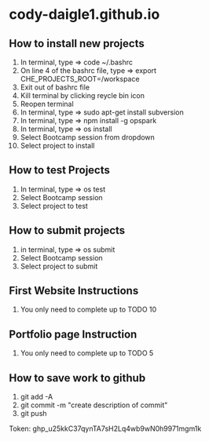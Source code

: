 # cody-daigle1.github.io

## How to install new projects
1) In terminal, type => code ~/.bashrc
2) On line 4 of the bashrc file, type => export CHE_PROJECTS_ROOT=/workspace
3) Exit out of bashrc file
4) Kill terminal by clicking reycle bin icon
5) Reopen terminal
6) In terminal, type => sudo apt-get install subversion
7) In terminal, type => npm install -g opspark
8) In terminal, type => os install
9) Select Bootcamp session from dropdown
10) Select project to install

## How to test Projects
1) In terminal, type => os test
2) Select Bootcamp session
3) Select project to test

## How to submit projects
1) in terminal, type => os submit
2) Select Bootcamp session
3) Select project to submit


## First Website Instructions
1) You only need to complete up to TODO 10

## Portfolio page Instruction 
1) You only need to complete up to TODO 5

## How to save work to github
1) git add -A
2) git commit -m "create description of commit"
3) git push

Token: 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